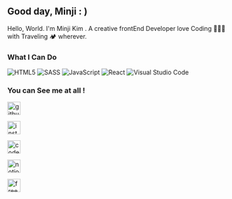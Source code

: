  ## Good day,  Minji️ : )
 

Hello, World. I'm Minji Kim . A creative frontEnd Developer love Coding 👩🏻‍💻 with Traveling 🏕  wherever.
### What I Can Do

<img alt="HTML5" src="https://img.shields.io/badge/html5%20-%23E34F26.svg?&style=for-the-badge&logo=html5&logoColor=white"/>  <img alt="SASS" src="https://img.shields.io/badge/SASS%20-hotpink.svg?&style=for-the-badge&logo=SASS&logoColor=white"/>  <img alt="JavaScript" src="https://img.shields.io/badge/javascript%20-%23323330.svg?&style=for-the-badge&logo=javascript&logoColor=%23F7DF1E"/> <img alt="React" src="https://img.shields.io/badge/react%20-%2320232a.svg?&style=for-the-badge&logo=react&logoColor=%2361DAFB"/>  <img alt="Visual Studio Code" src="https://img.shields.io/badge/Visual%20Studio%20Code-0078d7.svg?&style=for-the-badge&logo=visual-studio-code&logoColor=white"/>

### You can See me at all !

[<img src='https://pngimg.com/uploads/github/github_PNG28.png' alt='github' height='30' >](https://github.com/mandy0529)  

[<img src='https://upload.wikimedia.org/wikipedia/commons/e/e7/Instagram_logo_2016.svg' alt='instagram' height='30'>](https://www.instagram.com/mi_nzi/)  

[<img src='https://cdn.jsdelivr.net/npm/simple-icons@3.0.1/icons/codepen.svg' alt='codepen' height='30'>](https://codepen.io/mandy0529)  

[<img src='https://logos-download.com/wp-content/uploads/2019/06/Notion_App_Logo.png' alt='notion' height='30'>](https://splashy-chicken-6f1.notion.site/aa63baf113f24e46a2cefa4f297a9590) 

[<img src='https://cdn.jsdelivr.net/npm/simple-icons@3.0.1/icons/freecodecamp.svg' alt='freecodecamp' height='30'>](https://www.freecodecamp.org/mi_nzi)  

